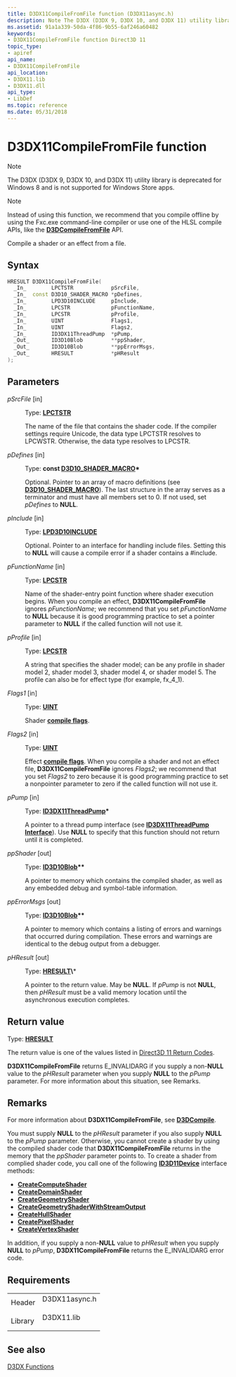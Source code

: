 ```yaml
---
title: D3DX11CompileFromFile function (D3DX11async.h)
description: Note The D3DX (D3DX 9, D3DX 10, and D3DX 11) utility library is deprecated for Windows 8 and is not supported for Windows Store apps. Note Instead of using this function, we recommend that you compile offline by using the Fxc.exe command-line compiler or use one of the HLSL compile APIs, like the D3DCompileFromFile API. Compile a shader or an effect from a file.
ms.assetid: 91a1a339-50da-4f86-9b55-6af246a60482
keywords:
- D3DX11CompileFromFile function Direct3D 11
topic_type:
- apiref
api_name:
- D3DX11CompileFromFile
api_location:
- D3DX11.lib
- D3DX11.dll
api_type:
- LibDef
ms.topic: reference
ms.date: 05/31/2018
---
```


# D3DX11CompileFromFile function

> [!Note]  
> The D3DX (D3DX 9, D3DX 10, and D3DX 11) utility library is deprecated for Windows 8 and is not supported for Windows Store apps.

 

> [!Note]  
> Instead of using this function, we recommend that you compile offline by using the Fxc.exe command-line compiler or use one of the HLSL compile APIs, like the [**D3DCompileFromFile**](https://docs.microsoft.com/windows/desktop/direct3dhlsl/d3dcompilefromfile) API.

 

Compile a shader or an effect from a file.

## Syntax


```C++
HRESULT D3DX11CompileFromFile(
  _In_        LPCTSTR            pSrcFile,
  _In_  const D3D10_SHADER_MACRO *pDefines,
  _In_        LPD3D10INCLUDE     pInclude,
  _In_        LPCSTR             pFunctionName,
  _In_        LPCSTR             pProfile,
  _In_        UINT               Flags1,
  _In_        UINT               Flags2,
  _In_        ID3DX11ThreadPump  *pPump,
  _Out_       ID3D10Blob         **ppShader,
  _Out_       ID3D10Blob         **ppErrorMsgs,
  _Out_       HRESULT            *pHResult
);
```



## Parameters

<dl> <dt>

*pSrcFile* \[in\]
</dt> <dd>

Type: **[**LPCTSTR**](https://docs.microsoft.com/windows/desktop/WinProg/windows-data-types)**

The name of the file that contains the shader code. If the compiler settings require Unicode, the data type LPCTSTR resolves to LPCWSTR. Otherwise, the data type resolves to LPCSTR.

</dd> <dt>

*pDefines* \[in\]
</dt> <dd>

Type: **const [**D3D10\_SHADER\_MACRO**](https://docs.microsoft.com/windows/desktop/api/d3dcommon/ns-d3dcommon-d3d_shader_macro)\***

Optional. Pointer to an array of macro definitions (see [**D3D10\_SHADER\_MACRO**](https://docs.microsoft.com/windows/desktop/api/d3dcommon/ns-d3dcommon-d3d_shader_macro)). The last structure in the array serves as a terminator and must have all members set to 0. If not used, set *pDefines* to **NULL**.

</dd> <dt>

*pInclude* \[in\]
</dt> <dd>

Type: **[**LPD3D10INCLUDE**](https://docs.microsoft.com/previous-versions/windows/desktop/legacy/bb173775(v=vs.85))**

Optional. Pointer to an interface for handling include files. Setting this to **NULL** will cause a compile error if a shader contains a \#include.

</dd> <dt>

*pFunctionName* \[in\]
</dt> <dd>

Type: **[**LPCSTR**](https://docs.microsoft.com/windows/desktop/WinProg/windows-data-types)**

Name of the shader-entry point function where shader execution begins. When you compile an effect, **D3DX11CompileFromFile** ignores *pFunctionName*; we recommend that you set *pFunctionName* to **NULL** because it is good programming practice to set a pointer parameter to **NULL** if the called function will not use it.

</dd> <dt>

*pProfile* \[in\]
</dt> <dd>

Type: **[**LPCSTR**](https://docs.microsoft.com/windows/desktop/WinProg/windows-data-types)**

A string that specifies the shader model; can be any profile in shader model 2, shader model 3, shader model 4, or shader model 5. The profile can also be for effect type (for example, fx\_4\_1).

</dd> <dt>

*Flags1* \[in\]
</dt> <dd>

Type: **[**UINT**](https://docs.microsoft.com/windows/desktop/WinProg/windows-data-types)**

Shader [**compile flags**](https://docs.microsoft.com/windows/desktop/direct3dhlsl/d3dcompile-constants).

</dd> <dt>

*Flags2* \[in\]
</dt> <dd>

Type: **[**UINT**](https://docs.microsoft.com/windows/desktop/WinProg/windows-data-types)**

Effect [**compile flags**](https://docs.microsoft.com/windows/desktop/direct3dhlsl/d3dcompile-effect-constants). When you compile a shader and not an effect file, **D3DX11CompileFromFile** ignores *Flags2*; we recommend that you set *Flags2* to zero because it is good programming practice to set a nonpointer parameter to zero if the called function will not use it.

</dd> <dt>

*pPump* \[in\]
</dt> <dd>

Type: **[**ID3DX11ThreadPump**](id3dx11threadpump.md)\***

A pointer to a thread pump interface (see [**ID3DX11ThreadPump Interface**](id3dx11threadpump.md)). Use **NULL** to specify that this function should not return until it is completed.

</dd> <dt>

*ppShader* \[out\]
</dt> <dd>

Type: **[**ID3D10Blob**](https://docs.microsoft.com/windows/desktop/api/d3dcommon/nn-d3dcommon-id3d10blob)\*\***

A pointer to memory which contains the compiled shader, as well as any embedded debug and symbol-table information.

</dd> <dt>

*ppErrorMsgs* \[out\]
</dt> <dd>

Type: **[**ID3D10Blob**](https://docs.microsoft.com/windows/desktop/api/d3dcommon/nn-d3dcommon-id3d10blob)\*\***

A pointer to memory which contains a listing of errors and warnings that occurred during compilation. These errors and warnings are identical to the debug output from a debugger.

</dd> <dt>

*pHResult* \[out\]
</dt> <dd>

Type: **[**HRESULT**](https://msdn.microsoft.com/en-us/library/Bb401631(v=MSDN.10).aspx)\***

A pointer to the return value. May be **NULL**. If *pPump* is not **NULL**, then *pHResult* must be a valid memory location until the asynchronous execution completes.

</dd> </dl>

## Return value

Type: **[**HRESULT**](https://msdn.microsoft.com/en-us/library/Bb401631(v=MSDN.10).aspx)**

The return value is one of the values listed in [Direct3D 11 Return Codes](d3d11-graphics-reference-returnvalues.md).

**D3DX11CompileFromFile** returns E\_INVALIDARG if you supply a non-**NULL** value to the *pHResult* parameter when you supply **NULL** to the *pPump* parameter. For more information about this situation, see Remarks.

## Remarks

For more information about **D3DX11CompileFromFile**, see [**D3DCompile**](https://docs.microsoft.com/windows/desktop/direct3dhlsl/d3dcompile).

You must supply **NULL** to the *pHResult* parameter if you also supply **NULL** to the *pPump* parameter. Otherwise, you cannot create a shader by using the compiled shader code that **D3DX11CompileFromFile** returns in the memory that the *ppShader* parameter points to. To create a shader from complied shader code, you call one of the following [**ID3D11Device**](/windows/desktop/api/D3D11/nn-d3d11-id3d11device) interface methods:

-   [**CreateComputeShader**](/windows/desktop/api/D3D11/nf-d3d11-id3d11device-createcomputeshader)
-   [**CreateDomainShader**](/windows/desktop/api/D3D11/nf-d3d11-id3d11device-createdomainshader)
-   [**CreateGeometryShader**](/windows/desktop/api/D3D11/nf-d3d11-id3d11device-creategeometryshader)
-   [**CreateGeometryShaderWithStreamOutput**](/windows/desktop/api/D3D11/nf-d3d11-id3d11device-creategeometryshaderwithstreamoutput)
-   [**CreateHullShader**](/windows/desktop/api/D3D11/nf-d3d11-id3d11device-createhullshader)
-   [**CreatePixelShader**](/windows/desktop/api/D3D11/nf-d3d11-id3d11device-createpixelshader)
-   [**CreateVertexShader**](/windows/desktop/api/D3D11/nf-d3d11-id3d11device-createvertexshader)

In addition, if you supply a non-**NULL** value to *pHResult* when you supply **NULL** to *pPump*, **D3DX11CompileFromFile** returns the E\_INVALIDARG error code.

## Requirements



|                    |                                                                                          |
|--------------------|------------------------------------------------------------------------------------------|
| Header<br/>  | <dl> <dt>D3DX11async.h</dt> </dl> |
| Library<br/> | <dl> <dt>D3DX11.lib</dt> </dl>    |



## See also

<dl> <dt>

[D3DX Functions](d3d11-graphics-reference-d3dx11-functions.md)
</dt> </dl>

 

 





